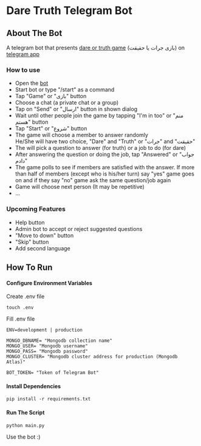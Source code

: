 # Dare Truth Telegram Bot
## About The Bot
A telegram bot that presents [dare or truth game](https://en.wikipedia.org/wiki/Truth_or_dare%3F) (بازی جرات یا حقیقت) on [telegram  app](https://telegram.org/)
### How to use
- Open the [bot](https://telegram.me/d4r37ruth_bot)
- Start bot or type "/start" as a command
- Tap "Game" or "بازی" button
- Choose a chat (a private chat or a group)
- Tap on "Send" or "ارسال" button in shown dialog
- Wait until other people join the game by tapping "I'm in too" or "منم هستم" button
- Tap "Start" or "شروع" button
- The game will choose a member to answer randomly \
He/She will have two choice, "Dare" and "Truth" or "جرات" and "حقیقت" 
- The will pick a question to answer (for truth) or a job to do (for dare)
- After answering the question or doing the job, tap "Answered" or "جواب دادم"
- The game polls to see if members are satisfied with the answer.
If more than half of members (except who is his/her turn) say "yes" game goes on and if they say "no" game ask the same question/job again
- Game will choose next person (It may be repetitive)
- ...
### Upcoming Features
- Help button
- Admin bot to accept or reject suggested questions
- "Move to down" button
- "Skip" button
- Add second language
## How To Run
#### Configure Environment Variables
Create .env file
```commandline
touch .env
```
Fill .env file
```.env
ENV=development | production

MONGO_DBNAME= "Mongodb collection name"
MONGO_USER= "Mongodb username"
MONGO_PASS= "Mongodb password"
MONGO_CLUSTER= "Mongodb cluster address for production (Mongodb Atlas)"

BOT_TOKEN= "Token of Telegram Bot"
```
#### Install Dependencies
```commandline
pip install -r requirements.txt
```
#### Run The Script
```commandline
python main.py
```
Use the bot :)

